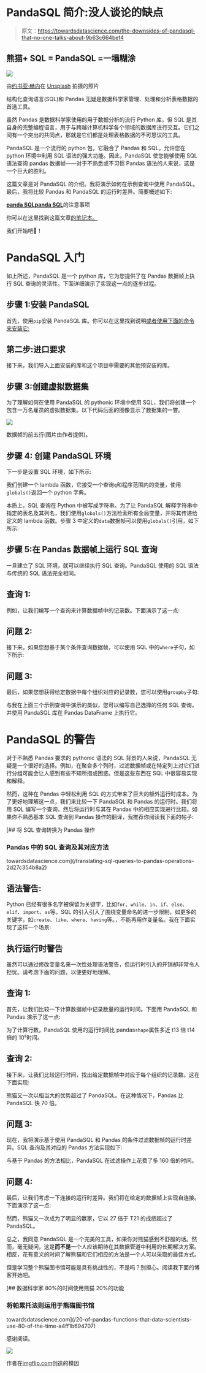 # PandaSQL 简介:没人谈论的缺点

> 原文：<https://towardsdatascience.com/the-downsides-of-pandasql-that-no-one-talks-about-9b63c664bef4>

## 熊猫+ SQL = PandaSQL =一塌糊涂

![](img/104cb1d57cb2c6c553c91143370d2e20.png)

由[约书亚·赫内](https://unsplash.com/@mrthetrain?utm_source=medium&utm_medium=referral)在 [Unsplash](https://unsplash.com?utm_source=medium&utm_medium=referral) 拍摄的照片

结构化查询语言(SQL)和 Pandas 无疑是数据科学家管理、处理和分析表格数据的首选工具。

虽然 Pandas 是数据科学家使用的用于数据分析的流行 Python 库，但 SQL 是其自身的完整编程语言，用于与跨越计算机科学各个领域的数据库进行交互。它们之间有一个突出的共同点，那就是它们都是处理表格数据的不可思议的工具。

PandaSQL 是一个流行的 python 包，它融合了 Pandas 和 SQL，允许您在 python 环境中利用 SQL 语法的强大功能。因此，PandaSQL 使您能够使用 SQL 语法查询 pandas 数据帧——对于不熟悉或不习惯 Pandas 语法的人来说，这是一个巨大的胜利。

这篇文章是对 PandaSQL 的介绍。我将演示如何在示例查询中使用 PandaSQL。最后，我将比较 Pandas 和 PandaSQL 的运行时差异。简要概述如下:

[**panda SQL**](#1289)[**panda SQL**](#ab40)的注意事项

你可以在这里找到这篇文章[的笔记本。](https://deepnote.com/workspace/avi-chawla-695b-aee6f4ef-2d50-4fb6-9ef2-20ee1022995a/project/PandaSQL-a196556e-7a37-433d-bd8f-beb19b838913/%2Fnotebook.ipynb)

我们开始吧🚀！

# PandaSQL 入门

如上所述，PandaSQL 是一个 python 库，它为您提供了在 Pandas 数据帧上执行 SQL 查询的灵活性。下面详细演示了实现这一点的逐步过程。

## 步骤 1:安装 PandaSQL

首先，使用`pip`安装 PandaSQL 库。你可以在这里找到说明[或者使用下面的命令来安装它:](https://pypi.org/project/pandasql/)

## 第二步:进口要求

接下来，我们导入上面安装的库和这个项目中需要的其他预安装的库。

## 步骤 3:创建虚拟数据集

为了理解如何在使用 PandaSQL 的 pythonic 环境中使用 SQL，我们将创建一个包含一万名雇员的虚拟数据集。以下代码后面的图像显示了数据集的一瞥。

![](img/d1c2866f312c0c1c5e4d4b3f58687889.png)

数据帧的前五行(图片由作者提供)。

## 步骤 4: **创建 PandaSQL 环境**

下一步是设置 SQL 环境，如下所示:

我们创建一个 lambda 函数，它接受一个查询`q`和程序范围内的变量，使用`globals()`返回一个 python 字典。

本质上，SQL 查询在 Python 中被写成字符串。为了让 PandaSQL 解释字符串中指定的表名及其列名，我们使用`globals()`方法检索所有全局变量，并将其传递给定义的 lambda 函数。步骤 3 中定义的`data`数据帧可以使用`globals()`引用，如下所示:

## 步骤 5:在 Pandas 数据帧上运行 SQL 查询

一旦建立了 SQL 环境，就可以继续执行 SQL 查询。PandaSQL 使用的 SQL 语法与传统的 SQL 语法完全相同。

## 查询 1:

例如，让我们编写一个查询来计算数据帧中的记录数。下面演示了这一点:

## 问题 2:

接下来，如果您想基于某个条件查询数据帧，可以使用 SQL 中的`where`子句，如下所示:

## 问题 3:

最后，如果您想获得给定数据中每个组织对应的记录数，您可以使用`groupby`子句:

与我在上面三个示例查询中演示的类似，您可以编写自己选择的任何 SQL 查询，并使用 PandaSQL 库在 Pandas DataFrame 上执行它。

# PandaSQL 的警告

对于不熟悉 Pandas 要求的 pythonic 语法的 SQL 背景的人来说，PandaSQL 无疑是一个很好的选择。例如，在聚合多个列时，过滤数据帧或在特定列上对它们进行分组可能会让人感到有些不知所措或困惑。但是这些东西在 SQL 中很容易实现和解释。

然而，这种在 Pandas 中轻松利用 SQL 的方式带来了巨大的额外运行时成本。为了更好地理解这一点，我们来比较一下 PandaSQL 和 Pandas 的运行时。我们将用 SQL 编写一个查询，然后将运行时与其在 Pandas 中的相应实现进行比较。如果你不熟悉基本 SQL 查询到 Pandas 操作的翻译，我推荐你阅读我下面的帖子:

[](/translating-sql-queries-to-pandas-operations-2d27c354b8a2) [## 将 SQL 查询转换为 Pandas 操作

### Pandas 中的 SQL 查询及其对应方法

towardsdatascience.com](/translating-sql-queries-to-pandas-operations-2d27c354b8a2) 

## 语法警告:

Python 已经有很多名字被保留为关键字，比如`for`、`while`、`in`、`if`、`else`、`elif`、`import`、`as`等。SQL 的引入引入了围绕变量命名的进一步限制，如更多的关键字，如`create`、`like`、`where`、`having`等。，不能再用作变量名。我在下面实现了这样一个场景:

## 执行运行时警告

虽然可以通过修改变量名来一次性处理语法警告，但运行时引入的开销却非常令人担忧。请考虑下面的问题，以便更好地理解。

## 查询 1:

首先，让我们比较一下计算数据帧中记录数量的运行时间。下面用 PandaSQL 和 Pandas 演示了这一点:

为了计算行数，PandaSQL 使用的运行时间比 pandas`shape`属性多近 t13 倍 t14 倍的 10⁵时间。

## **查询 2:**

接下来，让我们比较运行时间，找出给定数据帧中对应于每个组织的记录数。这在下面实现:

熊猫又一次以相当大的优势超过了 PandaSQL。在这种情况下，Pandas 比 PandaSQL 快 70 倍。

## 问题 3:

现在，我将演示基于使用 PandaSQL 和 Pandas 的条件过滤数据帧的运行时差异。SQL 查询及其对应的 Pandas 方法实现如下:

与基于 Pandas 的方法相比，PandaSQL 在过滤操作上花费了多 160 倍的时间。

## 问题 4:

最后，让我们考虑一下连接的运行时差异。我们将在给定的数据帧上实现自连接。下面演示了这一点:

然而，熊猫又一次成为了明显的赢家，它以 27 倍于 T21 的成绩超过了 PandaSQL。

总之，我同意 PandaSQL 是一个完美的工具，如果你对熊猫感到不舒服的话。然而，毫无疑问，这是**而不是**一个人应该期待在其数据管道中利用的长期解决方案。相反，花有意义的时间了解熊猫和它们相应的方法是一个人可以采取的最佳方式。

但是学习整个熊猫图书馆可能是具有挑战性的，不是吗？别担心。阅读我下面的博客开始吧。

[](/20-of-pandas-functions-that-data-scientists-use-80-of-the-time-a4ff1b694707) [## 数据科学家 80%的时间使用熊猫 20%的功能

### 将帕累托法则运用于熊猫图书馆

towardsdatascience.com](/20-of-pandas-functions-that-data-scientists-use-80-of-the-time-a4ff1b694707) 

感谢阅读。

![](img/64553645da9b885744de375b744b5d23.png)

作者在[imgflip.com](https://imgflip.com/)创造的模因